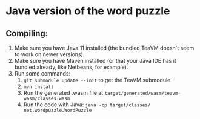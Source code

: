# Java version of the word puzzle

## Compiling:
1. Make sure you have Java 11 installed (the bundled TeaVM doesn't seem to work on newer versions).
2. Make sure you have Maven installed (or that your Java IDE has it bundled already, like Netbeans, for example).
3. Run some commands:
   1. `git submodule update --init` to get the TeaVM submodule
   2. `mvn install`
   3. Run the generated .wasm file at `target/generated/wasm/teavm-wasm/classes.wasm`
   4. Run the code with Java: `java -cp target/classes/ net.wordpuzzle.WordPuzzle`
